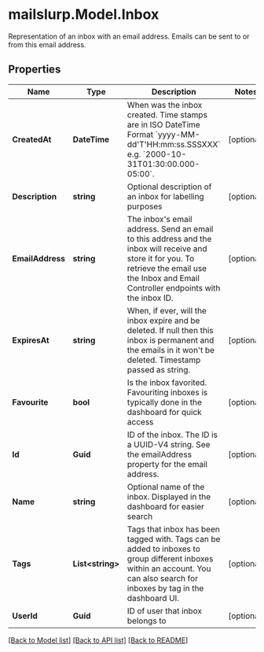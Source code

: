 # mailslurp.Model.Inbox
Representation of an inbox with an email address. Emails can be sent to or from this email address.
## Properties

Name | Type | Description | Notes
------------ | ------------- | ------------- | -------------
**CreatedAt** | **DateTime** | When was the inbox created. Time stamps are in ISO DateTime Format &#x60;yyyy-MM-dd&#39;T&#39;HH:mm:ss.SSSXXX&#x60; e.g. &#x60;2000-10-31T01:30:00.000-05:00&#x60;. | [optional] 
**Description** | **string** | Optional description of an inbox for labelling purposes | [optional] 
**EmailAddress** | **string** | The inbox&#39;s email address. Send an email to this address and the inbox will receive and store it for you. To retrieve the email use the Inbox and Email Controller endpoints with the inbox ID. | [optional] 
**ExpiresAt** | **string** | When, if ever, will the inbox expire and be deleted. If null then this inbox is permanent and the emails in it won&#39;t be deleted. Timestamp passed as string. | [optional] 
**Favourite** | **bool** | Is the inbox favorited. Favouriting inboxes is typically done in the dashboard for quick access | [optional] 
**Id** | **Guid** | ID of the inbox. The ID is a UUID-V4 string. See the emailAddress property for the email address. | [optional] 
**Name** | **string** | Optional name of the inbox. Displayed in the dashboard for easier search | [optional] 
**Tags** | **List&lt;string&gt;** | Tags that inbox has been tagged with. Tags can be added to inboxes to group different inboxes within an account. You can also search for inboxes by tag in the dashboard UI. | [optional] 
**UserId** | **Guid** | ID of user that inbox belongs to | [optional] 

[[Back to Model list]](../README.md#documentation-for-models) [[Back to API list]](../README.md#documentation-for-api-endpoints) [[Back to README]](../README.md)

